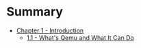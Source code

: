 # Summary

* [Chapter 1 - Introduction](chap1.md)
    * [1.1 - What's Qemu and What It Can Do](chap1.1-what's_qemu_and_what_it_can_do.md)